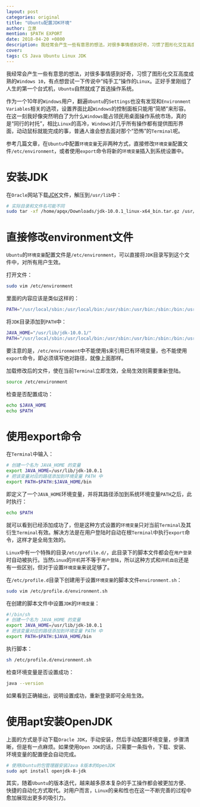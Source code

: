 ```yaml
---
layout: post
categories: original
title: "Ubuntu配置JDK环境"
author: 立泉
mention: $PATH EXPORT
date: 2018-04-20 +0800
description: 我经常会产生一些有意思的想法，对很多事情感到好奇，习惯了图形化交互高度成熟的Windows 10，有点想尝试一下传说中“纯手工”操作的Linux，正好手里刚组了人生的第一个台式机，Ubuntu自然就成了首选操作系统。
cover: 
tags: CS Java Ubuntu Linux JDK
---
```


我经常会产生一些有意思的想法，对很多事情感到好奇，习惯了图形化交互高度成熟的`Windows 10`，有点想尝试一下传说中“纯手工”操作的`Linux`。正好手里刚组了人生的第一个台式机，`Ubuntu`自然就成了首选操作系统。

作为一个10年的`Windows`用户，翻遍`Ubuntu`的`Settings`也没有发现和`Environment Variables`相关的选项，设置界面比起`Windows`的控制面板只能用“简陋”来形容。在这一刻我好像突然明白了为什么`Windows`能占领民用桌面操作系统市场，真的是“同行的衬托”，相比`Linux`的高冷，`Windows`对几乎所有操作都有提供图形界面，动动鼠标就能完成的事，普通人谁会想去面对那个“恐怖”的`Terminal`呢。

参考几篇文章，在`Ubuntu`中配置`环境变量`无非两种方式，直接修改`环境变量`配置文件`/etc/environment`，或者使用`export`命令将新的`环境变量`插入到系统设置中。

# 安装JDK

在`Oracle`网站下载[JDK](http://www.oracle.com/technetwork/java/javase/downloads/jdk10-downloads-4416644.html)文件，解压到`/usr/lib`中：

```sh
# 实际目录和文件名可能不同
sudo tar -xf /home/apqx/Downloads/jdk-10.0.1_linux-x64_bin.tar.gz /usr/lib
```

# 直接修改environment文件

`Ubuntu`的`环境变量`配置文件是`/etc/environment`，可以直接将`JDK`目录写到这个文件中，对所有用户生效。

打开文件：

```sh
sudo vim /etc/environment
```

里面的内容应该是类似这样的：

```sh
PATH="/usr/local/sbin:/usr/local/bin:/usr/sbin:/usr/bin:/sbin:/bin:/usr/games:/usr/local/games"
```

将`JDK`目录添加到`PATH`中：

```sh
JAVA_HOME="/usr/lib/jdk-10.0.1/"
PATH="/usr/local/sbin:/usr/local/bin:/usr/sbin:/usr/bin:/sbin:/bin:/usr/games:/usr/local/games:/usr/lib/jdk-10.0.1/bin"
```

要注意的是，`/etc/environment`中不能使用`$`来引用已有环境变量，也不能使用`export`命令，即必须填写绝对路径，就像上面那样。

加载修改后的文件，使在当前`Terminal`立即生效，全局生效则需要重新登陆。

```sh
source /etc/environment
```

检查是否配置成功：

```sh
echo $JAVA_HOME
echo $PATH
```

# 使用export命令

在`Terminal`中输入：

```sh
# 创建一个名为 JAVA_HOME 的变量
export JAVA_HOME=/usr/lib/jdk-10.0.1
# 把该变量对应的路径添加到环境变量 PATH 中
export PATH=$PATH:$JAVA_HOME/bin
```

即定义了一个`JAVA_HOME`环境变量，并将其路径添加到系统环境变量`PATH`之后，此时执行：

```sh
echo $PATH
```

就可以看到已经添加成功了，但是这种方式设置的`环境变量`只对当前`Terminal`及其衍生`Terminal`有效。解决方法是在用户登陆时自动在根`Terminal`中执行`export`命令，这样才是全局生效的。

`Linux`中有一个特殊的目录`/etc/profile.d/`，此目录下的脚本文件都会在`用户登录`时自动被执行。当然`Linux`的`开机`并不等于`用户登陆`，所以这种方式和`开机自启`还是有一些区别，但对于设置`环境变量`来说足够了。

在`/etc/profile.d`目录下创建用于设置`环境变量`的脚本文件`environment.sh`：

```sh
sudo vim /etc/profile.d/environment.sh
```

在创建的脚本文件中设置`JDK`的`环境变量`：

```sh
#!/bin/sh
# 创建一个名为 JAVA_HOME 的变量
export JAVA_HOME=/usr/lib/jdk-10.0.1
# 把该变量对应的路径添加到环境变量 PATH 中
export PATH=$PATH:$JAVA_HOME/bin
```

执行脚本：

```sh
sh /etc/profile.d/environment.sh
```

检查环境变量是否设置成功：

```sh
java --version
```

如果看到正确输出，说明设置成功，重新登录即可全局生效。

# 使用apt安装OpenJDK

上面的方式是手动下载`Oracle JDK`，手动安装，然后手动配置环境变量，步骤清晰，但是有一点麻烦。如果使用`Open JDK`的话，只需要一条指令，下载、安装、环境变量的配置便会自动完成。

```sh
# 使用Ubuntu的包管理器安装Java 8版本的OpenJDK
sudo apt install openjdk-8-jdk
```

其实，随着`Ubuntu`的版本迭代，越来越多原本复杂的手工操作都会被更加方便、快捷的自动化方式取代。对用户而言，`Linux`的亲和性也在这一不断完善的过程中愈加展现出更多的吸引力。